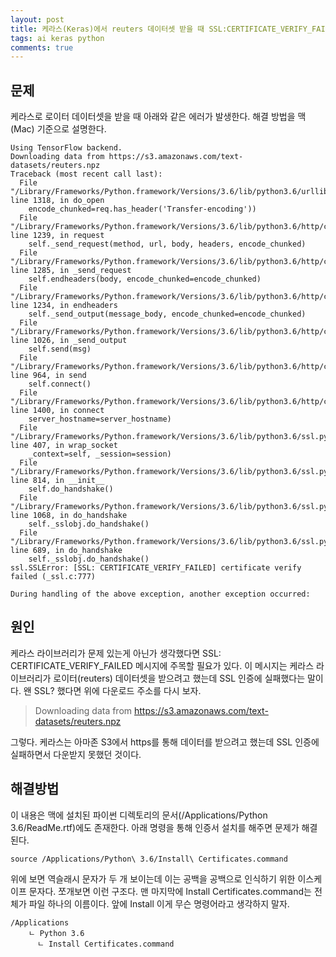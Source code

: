 ```yaml
---
layout: post
title: 케라스(Keras)에서 reuters 데이터셋 받을 때 SSL:CERTIFICATE_VERIFY_FAILED 에러가 발생하는 경우 해결방법
tags: ai keras python
comments: true
---
```


## 문제

케라스로 로이터 데이터셋을 받을 때 아래와 같은 에러가 발생한다. 해결 방법을 맥(Mac) 기준으로 설명한다.

```
Using TensorFlow backend.
Downloading data from https://s3.amazonaws.com/text-datasets/reuters.npz
Traceback (most recent call last):
  File "/Library/Frameworks/Python.framework/Versions/3.6/lib/python3.6/urllib/request.py", line 1318, in do_open
    encode_chunked=req.has_header('Transfer-encoding'))
  File "/Library/Frameworks/Python.framework/Versions/3.6/lib/python3.6/http/client.py", line 1239, in request
    self._send_request(method, url, body, headers, encode_chunked)
  File "/Library/Frameworks/Python.framework/Versions/3.6/lib/python3.6/http/client.py", line 1285, in _send_request
    self.endheaders(body, encode_chunked=encode_chunked)
  File "/Library/Frameworks/Python.framework/Versions/3.6/lib/python3.6/http/client.py", line 1234, in endheaders
    self._send_output(message_body, encode_chunked=encode_chunked)
  File "/Library/Frameworks/Python.framework/Versions/3.6/lib/python3.6/http/client.py", line 1026, in _send_output
    self.send(msg)
  File "/Library/Frameworks/Python.framework/Versions/3.6/lib/python3.6/http/client.py", line 964, in send
    self.connect()
  File "/Library/Frameworks/Python.framework/Versions/3.6/lib/python3.6/http/client.py", line 1400, in connect
    server_hostname=server_hostname)
  File "/Library/Frameworks/Python.framework/Versions/3.6/lib/python3.6/ssl.py", line 407, in wrap_socket
    _context=self, _session=session)
  File "/Library/Frameworks/Python.framework/Versions/3.6/lib/python3.6/ssl.py", line 814, in __init__
    self.do_handshake()
  File "/Library/Frameworks/Python.framework/Versions/3.6/lib/python3.6/ssl.py", line 1068, in do_handshake
    self._sslobj.do_handshake()
  File "/Library/Frameworks/Python.framework/Versions/3.6/lib/python3.6/ssl.py", line 689, in do_handshake
    self._sslobj.do_handshake()
ssl.SSLError: [SSL: CERTIFICATE_VERIFY_FAILED] certificate verify failed (_ssl.c:777)

During handling of the above exception, another exception occurred:
```

## 원인

케라스 라이브러리가 문제 있는게 아닌가 생각했다면 SSL: CERTIFICATE_VERIFY_FAILED 메시지에 주목할 필요가 있다. 이 메시지는 케라스 라이브러리가 로이터(reuters) 데이터셋을 받으려고 했는데 SSL 인증에 실패했다는 말이다. 왠 SSL? 했다면 위에 다운로드 주소를 다시 보자.

> Downloading data from https://s3.amazonaws.com/text-datasets/reuters.npz

그렇다. 케라스는 아마존 S3에서 https를 통해 데이터를 받으려고 했는데 SSL 인증에 실패하면서 다운받지 못했던 것이다.

## 해결방법

이 내용은 맥에 설치된 파이썬 디렉토리의 문서(/Applications/Python 3.6/ReadMe.rtf)에도 존재한다. 아래 명령을 통해 인증서 설치를 해주면 문제가 해결된다.

```
source /Applications/Python\ 3.6/Install\ Certificates.command
```

위에 보면 역슬래시 문자가 두 개 보이는데 이는 공백을 공백으로 인식하기 위한 이스케이프 문자다. 쪼개보면 이런 구조다.
맨 마지막에 Install Certificates.command는 전체가 파일 하나의 이름이다. 앞에 Install 이게 무슨 명령어라고 생각하지 말자.

```
/Applications
    ㄴ Python 3.6
      ㄴ Install Certificates.command
```
